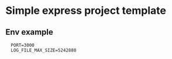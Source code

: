 # Simple express project template

## Env example

```env
  PORT=3000
  LOG_FILE_MAX_SIZE=5242880
```
